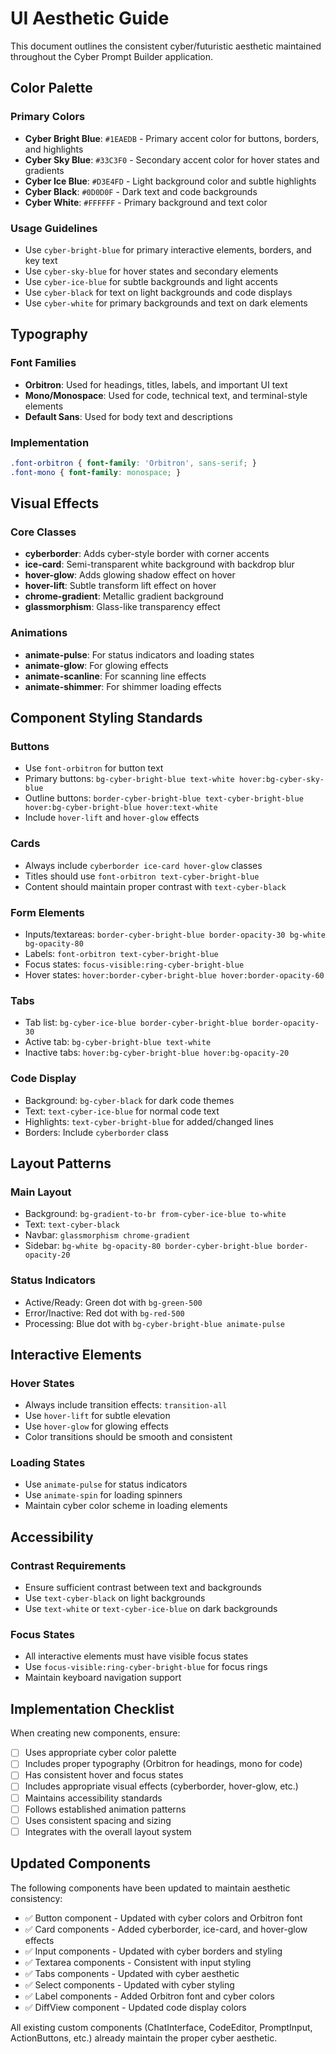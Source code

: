 # UI Aesthetic Guide

This document outlines the consistent cyber/futuristic aesthetic maintained throughout the Cyber Prompt Builder application.

## Color Palette

### Primary Colors
- **Cyber Bright Blue**: `#1EAEDB` - Primary accent color for buttons, borders, and highlights
- **Cyber Sky Blue**: `#33C3F0` - Secondary accent color for hover states and gradients
- **Cyber Ice Blue**: `#D3E4FD` - Light background color and subtle highlights
- **Cyber Black**: `#0D0D0F` - Dark text and code backgrounds
- **Cyber White**: `#FFFFFF` - Primary background and text color

### Usage Guidelines
- Use `cyber-bright-blue` for primary interactive elements, borders, and key text
- Use `cyber-sky-blue` for hover states and secondary elements
- Use `cyber-ice-blue` for subtle backgrounds and light accents
- Use `cyber-black` for text on light backgrounds and code displays
- Use `cyber-white` for primary backgrounds and text on dark elements

## Typography

### Font Families
- **Orbitron**: Used for headings, titles, labels, and important UI text
- **Mono/Monospace**: Used for code, technical text, and terminal-style elements
- **Default Sans**: Used for body text and descriptions

### Implementation
```css
.font-orbitron { font-family: 'Orbitron', sans-serif; }
.font-mono { font-family: monospace; }
```

## Visual Effects

### Core Classes
- **cyberborder**: Adds cyber-style border with corner accents
- **ice-card**: Semi-transparent white background with backdrop blur
- **hover-glow**: Adds glowing shadow effect on hover
- **hover-lift**: Subtle transform lift effect on hover
- **chrome-gradient**: Metallic gradient background
- **glassmorphism**: Glass-like transparency effect

### Animations
- **animate-pulse**: For status indicators and loading states
- **animate-glow**: For glowing effects
- **animate-scanline**: For scanning line effects
- **animate-shimmer**: For shimmer loading effects

## Component Styling Standards

### Buttons
- Use `font-orbitron` for button text
- Primary buttons: `bg-cyber-bright-blue text-white hover:bg-cyber-sky-blue`
- Outline buttons: `border-cyber-bright-blue text-cyber-bright-blue hover:bg-cyber-bright-blue hover:text-white`
- Include `hover-lift` and `hover-glow` effects

### Cards
- Always include `cyberborder ice-card hover-glow` classes
- Titles should use `font-orbitron text-cyber-bright-blue`
- Content should maintain proper contrast with `text-cyber-black`

### Form Elements
- Inputs/textareas: `border-cyber-bright-blue border-opacity-30 bg-white bg-opacity-80`
- Labels: `font-orbitron text-cyber-bright-blue`
- Focus states: `focus-visible:ring-cyber-bright-blue`
- Hover states: `hover:border-cyber-bright-blue hover:border-opacity-60`

### Tabs
- Tab list: `bg-cyber-ice-blue border-cyber-bright-blue border-opacity-30`
- Active tab: `bg-cyber-bright-blue text-white`
- Inactive tabs: `hover:bg-cyber-bright-blue hover:bg-opacity-20`

### Code Display
- Background: `bg-cyber-black` for dark code themes
- Text: `text-cyber-ice-blue` for normal code text
- Highlights: `text-cyber-bright-blue` for added/changed lines
- Borders: Include `cyberborder` class

## Layout Patterns

### Main Layout
- Background: `bg-gradient-to-br from-cyber-ice-blue to-white`
- Text: `text-cyber-black`
- Navbar: `glassmorphism chrome-gradient`
- Sidebar: `bg-white bg-opacity-80 border-cyber-bright-blue border-opacity-20`

### Status Indicators
- Active/Ready: Green dot with `bg-green-500`
- Error/Inactive: Red dot with `bg-red-500`
- Processing: Blue dot with `bg-cyber-bright-blue animate-pulse`

## Interactive Elements

### Hover States
- Always include transition effects: `transition-all`
- Use `hover-lift` for subtle elevation
- Use `hover-glow` for glowing effects
- Color transitions should be smooth and consistent

### Loading States
- Use `animate-pulse` for status indicators
- Use `animate-spin` for loading spinners
- Maintain cyber color scheme in loading elements

## Accessibility

### Contrast Requirements
- Ensure sufficient contrast between text and backgrounds
- Use `text-cyber-black` on light backgrounds
- Use `text-white` or `text-cyber-ice-blue` on dark backgrounds

### Focus States
- All interactive elements must have visible focus states
- Use `focus-visible:ring-cyber-bright-blue` for focus rings
- Maintain keyboard navigation support

## Implementation Checklist

When creating new components, ensure:

- [ ] Uses appropriate cyber color palette
- [ ] Includes proper typography (Orbitron for headings, mono for code)
- [ ] Has consistent hover and focus states
- [ ] Includes appropriate visual effects (cyberborder, hover-glow, etc.)
- [ ] Maintains accessibility standards
- [ ] Follows established animation patterns
- [ ] Uses consistent spacing and sizing
- [ ] Integrates with the overall layout system

## Updated Components

The following components have been updated to maintain aesthetic consistency:

- ✅ Button component - Updated with cyber colors and Orbitron font
- ✅ Card components - Added cyberborder, ice-card, and hover-glow effects
- ✅ Input components - Updated with cyber borders and styling
- ✅ Textarea components - Consistent with input styling
- ✅ Tabs components - Updated with cyber aesthetic
- ✅ Select components - Updated with cyber styling
- ✅ Label components - Added Orbitron font and cyber colors
- ✅ DiffView component - Updated code display colors

All existing custom components (ChatInterface, CodeEditor, PromptInput, ActionButtons, etc.) already maintain the proper cyber aesthetic.